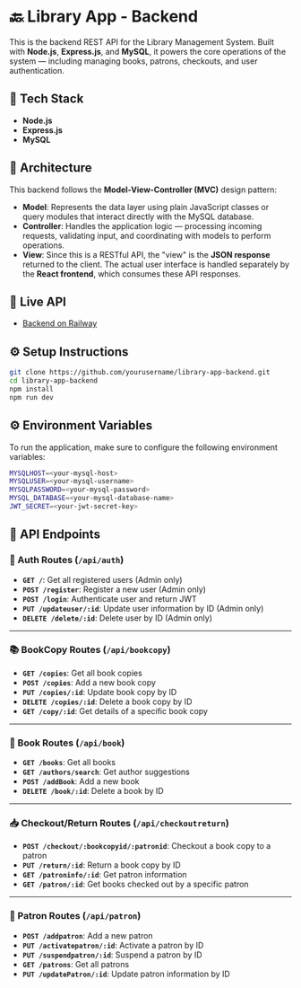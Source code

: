 # 🔙 Library App - Backend

This is the backend REST API for the Library Management System. Built with **Node.js**, **Express.js**, and **MySQL**, it powers the core operations of the system — including managing books, patrons, checkouts, and user authentication.

## 🔧 Tech Stack

- **Node.js**
- **Express.js**
- **MySQL**

## 🧱 Architecture

This backend follows the **Model-View-Controller (MVC)** design pattern:

- **Model**: Represents the data layer using plain JavaScript classes or query modules that interact directly with the MySQL database.
- **Controller**: Handles the application logic — processing incoming requests, validating input, and coordinating with models to perform operations.
- **View**: Since this is a RESTful API, the "view" is the **JSON response** returned to the client. The actual user interface is handled separately by the **React frontend**, which consumes these API responses.

## 🚀 Live API

- [Backend on Railway](https://library-app-production-8775.up.railway.app)

## ⚙️ Setup Instructions

```bash
git clone https://github.com/yourusername/library-app-backend.git
cd library-app-backend
npm install
npm run dev
```

## ⚙️ Environment Variables

To run the application, make sure to configure the following environment variables:

```bash
MYSQLHOST=<your-mysql-host>
MYSQLUSER=<your-mysql-username>
MYSQLPASSWORD=<your-mysql-password>
MYSQL_DATABASE=<your-mysql-database-name>
JWT_SECRET=<your-jwt-secret-key>
```

## 📡 API Endpoints

### 🔐 Auth Routes (`/api/auth`)

- **`GET /`**: Get all registered users (Admin only)
- **`POST /register`**: Register a new user (Admin only)
- **`POST /login`**: Authenticate user and return JWT
- **`PUT /updateuser/:id`**: Update user information by ID (Admin only)
- **`DELETE /delete/:id`**: Delete user by ID (Admin only)

---

### 📚 BookCopy Routes (`/api/bookcopy`)

- **`GET /copies`**: Get all book copies
- **`POST /copies`**: Add a new book copy
- **`PUT /copies/:id`**: Update book copy by ID
- **`DELETE /copies/:id`**: Delete a book copy by ID
- **`GET /copy/:id`**: Get details of a specific book copy

---

### 📖 Book Routes (`/api/book`)

- **`GET /books`**: Get all books
- **`GET /authors/search`**: Get author suggestions
- **`POST /addBook`**: Add a new book
- **`DELETE /book/:id`**: Delete a book by ID

---

### 📥 Checkout/Return Routes (`/api/checkoutreturn`)

- **`POST /checkout/:bookcopyid/:patronid`**: Checkout a book copy to a patron
- **`PUT /return/:id`**: Return a book copy by ID
- **`GET /patroninfo/:id`**: Get patron information
- **`GET /patron/:id`**: Get books checked out by a specific patron

---

### 🙋 Patron Routes (`/api/patron`)

- **`POST /addpatron`**: Add a new patron
- **`PUT /activatepatron/:id`**: Activate a patron by ID
- **`PUT /suspendpatron/:id`**: Suspend a patron by ID
- **`GET /patrons`**: Get all patrons
- **`PUT /updatePatron/:id`**: Update patron information by ID

